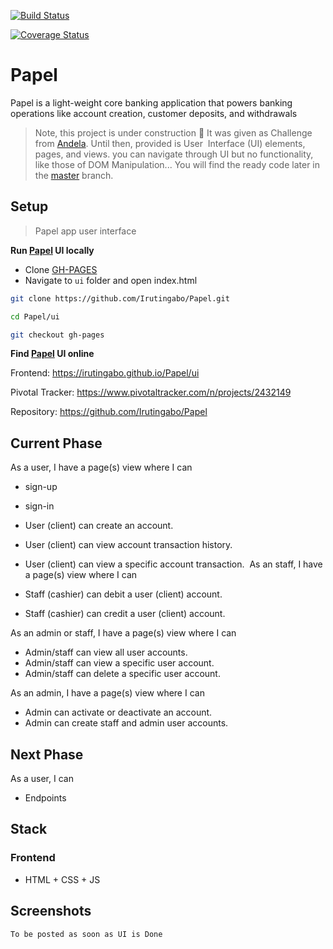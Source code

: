 [![Build Status](https://travis-ci.com/Irutingabo/Papel.svg?branch=develop)](https://travis-ci.com/Irutingabo/Papel)


[![Coverage Status](https://coveralls.io/repos/github/Irutingabo/Papel/badge.svg?branch=develop)](https://coveralls.io/github/Irutingabo/Papel?branch=develop)




# Papel
Papel is a light-weight core banking application that powers banking operations like account creation, customer deposits, and withdrawals


> Note, this project is under construction :construction: It was given as Challenge from [Andela](https://andela.com). Until then, provided is User  Interface (UI) elements, pages, and views. you can navigate through UI but no functionality, like those of DOM Manipulation... You will find the ready code later in the [master](https://github.com/Irutingabo/Papel/tree/master) branch.

## Setup

> Papel app user interface

**Run [Papel](#) UI locally**
- Clone [GH-PAGES](https://github.com/Irutingabo/Papel.git) 
- Navigate to ```ui``` folder and open index.html


```sh
git clone https://github.com/Irutingabo/Papel.git
```
```sh
cd Papel/ui
```
```sh
git checkout gh-pages
```


 **Find [Papel](#) UI online**
    
Frontend: https://irutingabo.github.io/Papel/ui

Pivotal Tracker: https://www.pivotaltracker.com/n/projects/2432149
    
Repository: https://github.com/Irutingabo/Papel


## Current Phase

As a user, I have a page(s) view where I can

- sign-up 
- sign-in 
- User (client) can create an account.  
- User (client) can view account transaction history.  
- User (client) can view a specific account transaction. 
As an staff, I have a page(s) view where I can

- Staff (cashier) can debit a user (client) account.  
- Staff (cashier) can credit a user (client) account.  

As an admin or staff, I have a page(s) view where I can

- Admin/staff can view all user accounts.  
- Admin/staff can view a specific user account.  
- Admin/staff can delete a specific user account. 

As an admin, I have a page(s) view where I can 
- Admin can activate or deactivate an account.  
- Admin can create staff and admin user accounts. 



## Next Phase

As a user, I can
- Endpoints

## Stack
### Frontend
- HTML + CSS + JS

## Screenshots
    To be posted as soon as UI is Done
